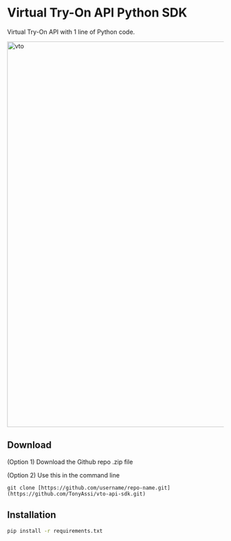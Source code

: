 # Virtual Try-On API Python SDK
Virtual Try-On API with 1 line of Python code.

<img width="894" alt="vto" src="https://github.com/user-attachments/assets/49118950-e1e0-4c71-8bd6-f454d8fc476c" />

## Download
(Option 1) Download the Github repo .zip file

(Option 2) Use this in the command line
```
git clone [https://github.com/username/repo-name.git](https://github.com/TonyAssi/vto-api-sdk.git)
```

## Installation
```bash
pip install -r requirements.txt
```
